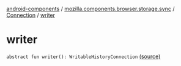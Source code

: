 [android-components](../../index.md) / [mozilla.components.browser.storage.sync](../index.md) / [Connection](index.md) / [writer](./writer.md)

# writer

`abstract fun writer(): WritableHistoryConnection` [(source)](https://github.com/mozilla-mobile/android-components/blob/master/components/browser/storage-sync/src/main/java/mozilla/components/browser/storage/sync/Connection.kt#L27)